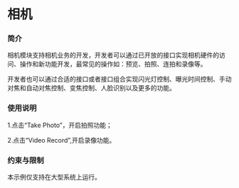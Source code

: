 # 相机<a name="ZH-CN_TOPIC_0000001127136467"></a>

### 简介

相机模块支持相机业务的开发，开发者可以通过已开放的接口实现相机硬件的访问、操作和新功能开发，最常见的操作如：预览、拍照、连拍和录像等。

开发者也可以通过合适的接口或者接口组合实现闪光灯控制、曝光时间控制、手动对焦和自动对焦控制、变焦控制、人脸识别以及更多的功能。

### 使用说明

1.点击“Take Photo”，开启拍照功能；

2.点击“Video Record”,开启录像功能。

### 约束与限制

本示例仅支持在大型系统上运行。
